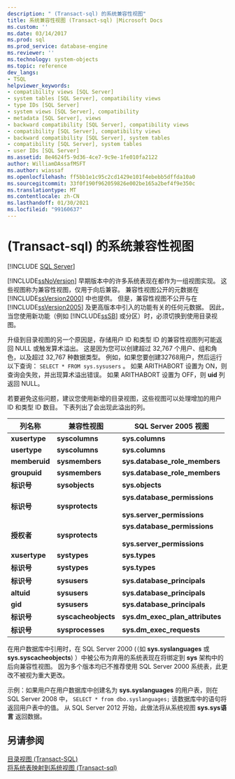 ```yaml
---
description: " (Transact-sql) 的系统兼容性视图"
title: 系统兼容性视图 (Transact-sql) |Microsoft Docs
ms.custom: ''
ms.date: 03/14/2017
ms.prod: sql
ms.prod_service: database-engine
ms.reviewer: ''
ms.technology: system-objects
ms.topic: reference
dev_langs:
- TSQL
helpviewer_keywords:
- compatibility views [SQL Server]
- system tables [SQL Server], compatibility views
- type IDs [SQL Server]
- system views [SQL Server], compatibility
- metadata [SQL Server], views
- backward compatibility [SQL Server], compatibility views
- compatibility [SQL Server], compatibility views
- backward compatibility [SQL Server], system tables
- compatibility [SQL Server], system tables
- user IDs [SQL Server]
ms.assetid: 8e4624f5-9d36-4ce7-9c9e-1fe010fa2122
author: WilliamDAssafMSFT
ms.author: wiassaf
ms.openlocfilehash: ff5bb1e1c95c2cd1429e101f4ebebb5dffda10a0
ms.sourcegitcommit: 33f0f190f962059826e002be165a2bef4f9e350c
ms.translationtype: MT
ms.contentlocale: zh-CN
ms.lasthandoff: 01/30/2021
ms.locfileid: "99160637"
---
```

# <a name="system-compatibility-views-transact-sql"></a> (Transact-sql) 的系统兼容性视图
[!INCLUDE [SQL Server](../../includes/applies-to-version/sqlserver.md)]

  [!INCLUDE[ssNoVersion](../../includes/ssnoversion-md.md)] 早期版本中的许多系统表现在都作为一组视图实现。 这些视图称为兼容性视图，仅用于向后兼容。 兼容性视图公开的元数据在 [!INCLUDE[ssVersion2000](../../includes/ssversion2000-md.md)] 中也提供。 但是，兼容性视图不公开与在 [!INCLUDE[ssVersion2005](../../includes/ssversion2005-md.md)] 及更高版本中引入的功能有关的任何元数据。 因此，当您使用新功能（例如 [!INCLUDE[ssSB](../../includes/sssb-md.md)] 或分区）时，必须切换到使用目录视图。  
  
 升级到目录视图的另一个原因是，存储用户 ID 和类型 ID 的兼容性视图列可能返回 NULL 或触发算术溢出。 这是因为您可以创建超过 32,767 个用户、组和角色，以及超过 32,767 种数据类型。 例如，如果您要创建32768用户，然后运行以下查询： `SELECT * FROM sys.sysusers` 。 如果 ARITHABORT 设置为 ON，则查询会失败，并出现算术溢出错误。 如果 ARITHABORT 设置为 OFF，则 **uid** 列返回 NULL。  
  
 若要避免这些问题，建议您使用新增的目录视图，这些视图可以处理增加的用户 ID 和类型 ID 数目。 下表列出了会出现此溢出的列。  
  
|列名称|兼容性视图|SQL Server 2005 视图|  
|-----------------|------------------------|--------------------------|  
|**xusertype**|**syscolumns**|**sys.columns**|  
|**usertype**|**syscolumns**|**sys.columns**|  
|**memberuid**|**sysmembers**|**sys.database_role_members**|  
|**groupuid**|**sysmembers**|**sys.database_role_members**|  
|**标识号**|**sysobjects**|**sys.objects**|  
|**标识号**|**sysprotects**|**sys.database_permissions**<br /><br /> **sys.server_permissions**|  
|**授权者**|**sysprotects**|**sys.database_permissions**<br /><br /> **sys.server_permissions**|  
|**xusertype**|**systypes**|**sys.types**|  
|**标识号**|**systypes**|**sys.types**|  
|**标识号**|**sysusers**|**sys.database_principals**|  
|**altuid**|**sysusers**|**sys.database_principals**|  
|**gid**|**sysusers**|**sys.database_principals**|  
|**标识号**|**syscacheobjects**|**sys.dm_exec_plan_attributes**|  
|**标识号**|**sysprocesses**|**sys.dm_exec_requests**|  
  
 在用户数据库中引用时，在 SQL Server 2000 (（如 **sys.syslanguages** 或 **sys.syscacheobjects**) ）中被公布为弃用的系统表现在将绑定到 **sys** 架构中的后向兼容性视图。 因为多个版本均已不推荐使用 SQL Server 2000 系统表，此更改不被视为重大更改。  
  
 示例：如果用户在用户数据库中创建名为 **sys.syslanguages** 的用户表，则在 SQL Server 2008 中， `SELECT * from dbo.syslanguages;` 该数据库中的语句将返回用户表中的值。 从 SQL Server 2012 开始，此做法将从系统视图 **sys.sys语言** 返回数据。  
  
## <a name="see-also"></a>另请参阅  
 [目录视图 (Transact-SQL)](../../relational-databases/system-catalog-views/catalog-views-transact-sql.md)   
 [将系统表映射到系统视图 &#40;Transact-sql&#41;](../../relational-databases/system-tables/mapping-system-tables-to-system-views-transact-sql.md)  
  
  
